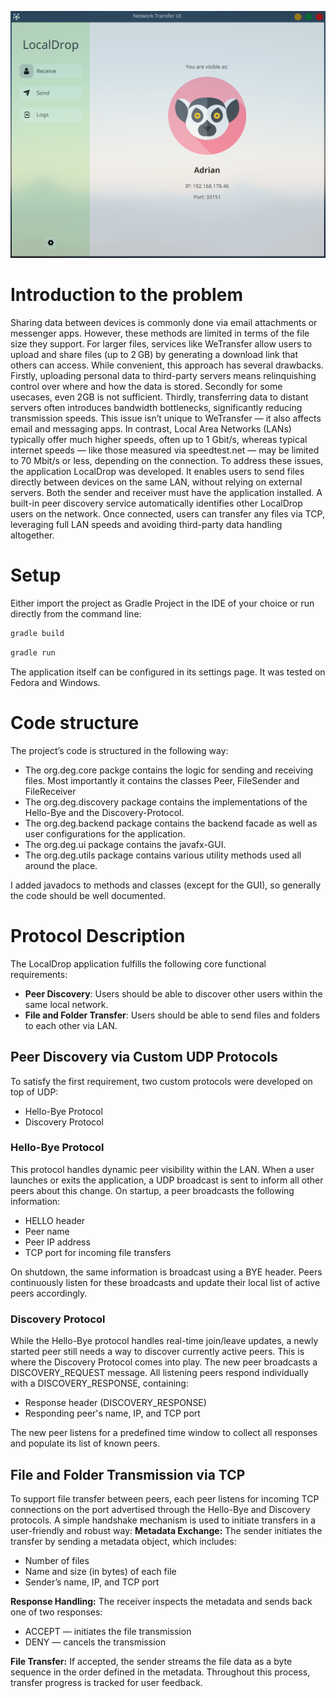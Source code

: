 ![](images_readme/view1.png)

# Introduction to the problem
Sharing data between devices is commonly done via email attachments or messenger apps. However, these methods are limited in terms of the file size they support. For larger files, services like WeTransfer allow users to upload and share files (up to 2 GB) by generating a download link that others can access.
While convenient, this approach has several drawbacks. Firstly, uploading personal data to third-party servers means relinquishing control over where and how the data is stored. Secondly for some usecases, even 2GB is not sufficient. Thirdly, transferring data to distant servers often introduces bandwidth bottlenecks, significantly reducing transmission speeds. This issue isn’t unique to WeTransfer — it also affects email and messaging apps. 
In contrast, Local Area Networks (LANs) typically offer much higher speeds, often up to 1 Gbit/s, whereas typical internet speeds — like those measured via speedtest.net — may be limited to 70 Mbit/s or less, depending on the connection.
To address these issues, the application LocalDrop was developed. It enables users to send files directly between devices on the same LAN, without relying on external servers. Both the sender and receiver must have the application installed. A built-in peer discovery service automatically identifies other LocalDrop users on the network. Once connected, users can transfer any files via TCP, leveraging full LAN speeds and avoiding third-party data handling altogether.

# Setup
Either import the project as Gradle Project in the IDE of your choice or run directly from the command line:
```bash
gradle build
```
```bash
gradle run
```
The application itself can be configured in its settings page. It was tested on Fedora and Windows.

# Code structure
The project’s code is structured in the following way:
- The org.deg.core packge contains the logic for sending and receiving files. Most importantly it contains the classes Peer, FileSender and FileReceiver
- The org.deg.discovery package contains the implementations of the Hello-Bye and the Discovery-Protocol.
- The org.deg.backend package contains the backend facade as well as user configurations for the application.
- The org.deg.ui package contains the javafx-GUI.
- The org.deg.utils package contains various utility methods used all around the place.

I added javadocs to methods and classes (except for the GUI), so generally the code should be well documented.

# Protocol Description
The LocalDrop application fulfills the following core functional requirements:
- **Peer Discovery**: Users should be able to discover other users within the same local network.
- **File and Folder Transfer**: Users should be able to send files and folders to each other via LAN.

## Peer Discovery via Custom UDP Protocols
To satisfy the first requirement, two custom protocols were developed on top of UDP:
- Hello-Bye Protocol
- Discovery Protocol
### Hello-Bye Protocol
This protocol handles dynamic peer visibility within the LAN. When a user launches or exits the application, a UDP broadcast is sent to inform all other peers about this change. On startup, a peer broadcasts the following information:
- HELLO header
- Peer name
- Peer IP address
- TCP port for incoming file transfers 
 
On shutdown, the same information is broadcast using a BYE header. Peers continuously listen for these broadcasts and update their local list of active peers accordingly.
###  Discovery Protocol
While the Hello-Bye protocol handles real-time join/leave updates, a newly started peer still needs a way to discover currently active peers. This is where the Discovery Protocol comes into play. The new peer broadcasts a DISCOVERY_REQUEST message. All listening peers respond individually with a DISCOVERY_RESPONSE, containing:
- Response header (DISCOVERY_RESPONSE)
- Responding peer's name, IP, and TCP port

The new peer listens for a predefined time window to collect all responses and populate its list of known peers.

## File and Folder Transmission via TCP
To support file transfer between peers, each peer listens for incoming TCP connections on the port advertised through the Hello-Bye and Discovery protocols. A simple handshake mechanism is used to initiate transfers in a user-friendly and robust way:
**Metadata Exchange:** The sender initiates the transfer by sending a metadata object, which includes:
- Number of files
- Name and size (in bytes) of each file
- Sender’s name, IP, and TCP port

**Response Handling:** The receiver inspects the metadata and sends back one of two responses:
- ACCEPT — initiates the file transmission
- DENY — cancels the transmission
   
**File Transfer:** If accepted, the sender streams the file data as a byte sequence in the order defined in the metadata. Throughout this process, transfer progress is tracked for user feedback.